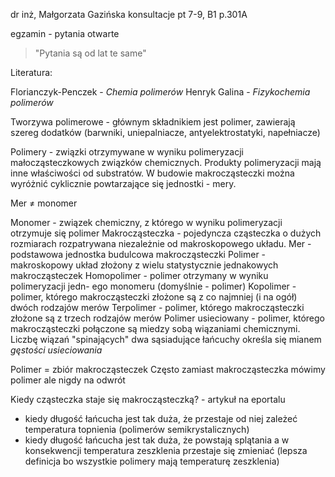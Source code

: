 dr inż, Małgorzata Gazińska
konsultacje pt 7-9, B1 p.301A

egzamin - pytania otwarte

> "Pytania są od lat te same"

Literatura:

Florianczyk-Penczek - *Chemia polimerów*
Henryk Galina - *Fizykochemia polimerów*

Tworzywa polimerowe - głównym składnikiem jest polimer, zawierają szereg dodatków (barwniki, uniepalniacze, antyelektrostatyki, napełniacze)

Polimery - związki otrzymywane w wyniku polimeryzacji małocząsteczkowych związków chemicznych. Produkty polimeryzacji mają inne właściwości od substratów. W budowie makrocząsteczki można wyróżnić cyklicznie powtarzające się jednostki - mery.

Mer $\neq$ monomer

Monomer - związek chemiczny, z którego w wyniku polimeryzacji otrzymuje się polimer
Makrocząsteczka - pojedyncza cząsteczka o dużych rozmiarach rozpatrywana niezależnie od makroskopowego układu.
Mer - podstawowa jednostka budulcowa makrocząsteczki
Polimer - makroskopowy układ złożony z wielu statystycznie jednakowych makrocząsteczek
Homopolimer - polimer otrzymany w wyniku polimeryzacji jedn- ego monomeru (domyślnie - polimer)
Kopolimer - polimer, którego makrocząsteczki złożone są z co najmniej (i na ogół) dwóch rodzajów merów
Terpolimer - polimer, którego makrocząsteczki złożone są z trzech rodzajów merów
Polimer usieciowany - polimer, którego makrocząsteczki połączone są miedzy sobą wiązaniami chemicznymi. Liczbę wiązań "spinających" dwa sąsiadujące łańcuchy określa się mianem *gęstości usieciowania*

Polimer = zbiór makrocząsteczek
Często zamiast makrocząsteczka mówimy polimer ale nigdy na odwrót

Kiedy cząsteczka staje się makrocząsteczką? - artykuł na eportalu

- kiedy długość łańcucha jest tak duża, że przestaje od niej zależeć temperatura topnienia (polimerów semikrystalicznych)
- kiedy długość łańcucha jest tak duża, że powstają splątania a w konsekwencji temperatura zeszklenia przestaje się zmieniać (lepsza definicja bo wszystkie polimery mają temperaturę zeszklenia)